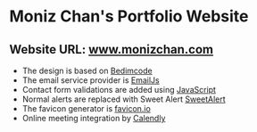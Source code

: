 # Moniz Chan's Portfolio Website
## Website URL: www.monizchan.com

- The design is based on [Bedimcode](https://github.com/bedimcode)
- The email service provider is [EmailJs](https://www.emailjs.com/)
- Contact form validations are added using [JavaScript](https://www.youtube.com/watch?v=fz8bwvn9lA4) 
- Normal alerts are replaced with Sweet Alert [SweetAlert](https://sweetalert.js.org)
- The favicon generator is [favicon.io](https://favicon.io/favicon-generator/)
- Online meeting integration by [Calendly](https://calendly.com/)

